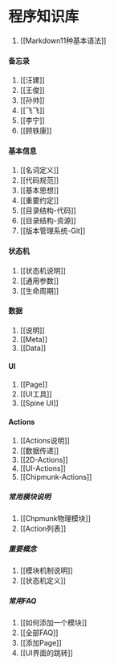 程序知识库
==========
1. [[Markdown11种基本语法]]

#### 备忘录
1. [[汪建]]
1. [[王俊]]
1. [[孙帅]]
1. [[飞飞]]
1. [[李宁]]
1. [[顾轶康]]

#### 基本信息
1. [[名词定义]]
1. [[代码规范]]
1. [[基本思想]]
1. [[重要约定]]
1. [[目录结构-代码]]
1. [[目录结构-资源]]
1. [[版本管理系统-Git]]

#### 状态机
1. [[状态机说明]]
1. [[通用参数]]
1. [[生命周期]]

#### 数据
1. [[说明]]
2. [[Meta]]
3. [[Data]]

#### UI
1. [[Page]]
1. [[UI工具]]
1. [[Spine UI]]

#### Actions
1. [[Actions说明]]
1. [[数据传递]]
1. [[2D-Actions]]
1. [[UI-Actions]]
1. [[Chipmunk-Actions]]

##### 常用模块说明
1. [[Chpmunk物理模块]]
1. [[Action列表]]

##### 重要概念
1. [[模块机制说明]]
1. [[状态机定义]]

##### 常用FAQ
1. [[如何添加一个模块]]
1. [[全部FAQ]]
2. [[添加Page]]
1. [[UI界面的跳转]]